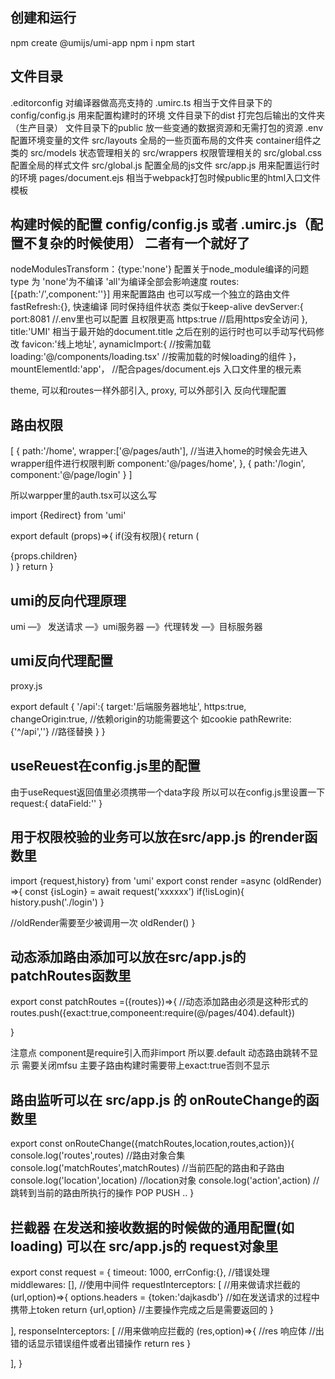 ## 创建和运行
npm  create @umijs/umi-app
npm i 
npm start


## 文件目录
.editorconfig  对编译器做高亮支持的
.umirc.ts    相当于文件目录下的config/config.js   用来配置构建时的环境
文件目录下的dist  打完包后输出的文件夹（生产目录）
文件目录下的public  放一些变通的数据资源和无需打包的资源
.env  配置环境变量的文件
src/layouts    全局的一些页面布局的文件夹   container组件之类的
src/models     状态管理相关的
src/wrappers    权限管理相关的
src/global.css   配置全局的样式文件 
src/global.js   配置全局的js文件 
src/app.js       用来配置运行时的环境
pages/document.ejs    相当于webpack打包时候public里的html入口文件模板



## 构建时候的配置  config/config.js   或者  .umirc.js（配置不复杂的时候使用）  二者有一个就好了
nodeModulesTransform：{type:'none'}  配置关于node_module编译的问题 type 为 'none'为不编译  'all'为编译全部会影响速度
routes:[{path:'/',component:''}]  用来配置路由 也可以写成一个独立的路由文件
fastRefresh:{},  快速编译 同时保持组件状态  类似于keep-alive
devServer:{
  port:8081   //.env里也可以配置 且权限更高
  https:true  //启用https安全访问
},
title:'UMI'  相当于最开始的document.title  之后在别的运行时也可以手动写代码修改
favicon:'线上地址',
aynamicImport:{  //按需加载
  loading:'@/components/loading.tsx'  //按需加载的时候loading的组件
}，
mountElementId:'app'，  //配合pages/document.ejs 入口文件里的根元素  <div id="app"></div>
theme, 可以和routes一样外部引入,
proxy, 可以外部引入  反向代理配置


## 路由权限
[
  {
    path:'/home',
    wrapper:['@/pages/auth'],    //当进入home的时候会先进入wrapper组件进行权限判断
    component:'@/pages/home',
  },
  {
    path:'/login',
    component:'@/page/login'
  }
]

所以warpper里的auth.tsx可以这么写

import {Redirect} from 'umi'

export default (props)=>{
  if(没有权限){
    return (
      <div>{props.children}</div>
    )
  }
  return <Redirect to="/login"/>
}



## umi的反向代理原理
umi —》 发送请求 —》umi服务器 —》代理转发 —》目标服务器

## umi反向代理配置
proxy.js

export  default {
  '/api':{
    target:'后端服务器地址',
    https:true,
    changeOrigin:true,  //依赖origin的功能需要这个 如cookie
    pathRewrite:{'^/api',''}   //路径替换
  }
}


## useReuest在config.js里的配置
由于useRequest返回值里必须携带一个data字段
所以可以在config.js里设置一下
request:{
  dataField:''
} 


## 用于权限校验的业务可以放在src/app.js  的render函数里
import {request,history} from 'umi'
export const render =async (oldRender) =>{
  const {isLogin}  = await request('xxxxxx')
  if(!isLogin){
    history.push('./login')
  }

  //oldRender需要至少被调用一次
  oldRender()
}

  

## 动态添加路由添加可以放在src/app.js的    patchRoutes函数里

export const patchRoutes =({routes})=>{
   //动态添加路由必须是这种形式的
   routes.push({exact:true,componeent:require(@/pages/404).default})

}

 注意点 
 component是require引入而非import  所以要.default
 动态路由跳转不显示 需要关闭mfsu
 主要子路由构建时需要带上exact:true否则不显示
 
  
## 路由监听可以在  src/app.js 的 onRouteChange的函数里
export const onRouteChange({matchRoutes,location,routes,action}){
  console.log('routes',routes) //路由对象合集
  console.log('matchRoutes',matchRoutes) //当前匹配的路由和子路由
  console.log('location',location) //location对象
  console.log('action',action) //跳转到当前的路由所执行的操作  POP PUSH ..
}


## 拦截器  在发送和接收数据的时候做的通用配置(如loading) 可以在 src/app.js的  request对象里
export const request = {
  timeout: 1000,
  errConfig:{},  //错误处理
  middlewares: [],  //使用中间件
  requestInterceptors: [   //用来做请求拦截的
    (url,option)=>{
      options.headers = {token:'dajkasdb'}  //如在发送请求的过程中携带上token
      return {url,option}  //主要操作完成之后是需要返回的
    }

  ], 
  responseInterceptors: [  //用来做响应拦截的
     (res,option)=>{
      //res 响应体   //出错的话显示错误组件或者出错操作
      return res 
    }

  ], 
}
